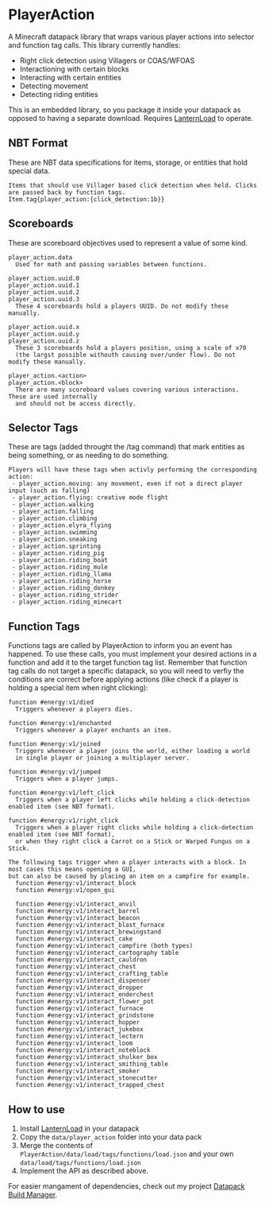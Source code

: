 # PlayerAction
A Minecraft datapack library that wraps various player actions into selector and function tag calls. This library currently handles:
* Right click detection using Villagers or COAS/WFOAS
* Interactioning with certain blocks
* Interacting with certain entities
* Detecting movement
* Detecting riding entities

This is an embedded library, so you package it inside your datapack as opposed to having a separate download. Requires [LanternLoad](https://github.com/LanternMC/load) to operate.

## NBT Format
These are NBT data specifications for items, storage, or entities that hold special data.

```
Items that should use Villager based click detection when held. Clicks are passed back by function tags.
Item.tag{player_action:{click_detection:1b}}
```

## Scoreboards
These are scoreboard objectives used to represent a value of some kind.

```
player_action.data
  Used for math and passing variables between functions.
```

```
player_action.uuid.0
player_action.uuid.1
player_action.uuid.2
player_action.uuid.3
  These 4 scoreboards hold a players UUID. Do not modify these manually.
```

```
player_action.uuid.x
player_action.uuid.y
player_action.uuid.z
  These 3 scoreboards hold a players position, using a scale of x70
  (the largst possible withouth causing over/under flow). Do not modify these manually.
```

```
player_action.<action>
player_action.<block>
  There are many scoreboard values covering various interactions. These are used internally
  and should not be access directly.
```

## Selector Tags
These are tags (added throught the /tag command) that mark entities as being something, or as needing to do something.

```
Players will have these tags when activly performing the corresponding action:
 - player_action.moving: any movement, even if not a direct player input (such as falling)
 - player_action.flying: creative mode flight
 - player_action.walking
 - player_action.falling
 - player_action.climbing
 - player_action.elyra_flying
 - player_action.swimming
 - player_action.sneaking
 - player_action.sprinting
 - player_action.riding_pig
 - player_action.riding_boat
 - player_action.riding_mule
 - player_action.riding_llama
 - player_action.riding_horse
 - player_action.riding_donkey
 - player_action.riding_strider
 - player_action.riding_minecart
```

## Function Tags
Functions tags are called by PlayerAction to inform you an event has happened. To use these calls, you must implement your desired actions in a function and add it to the target function tag list. Remember that function tag calls do not target a specific datapack, so you will need to verfiy the conditions are correct before applying actions (like check if a player is holding a special item when right clicking):

```
function #energy:v1/died
  Triggers whenever a players dies.
  
function #energy:v1/enchanted
  Triggers whenever a player enchants an item.
  
function #energy:v1/joined
  Triggers whenever a player joins the world, either loading a world
  in single player or joining a multiplayer server.
  
function #energy:v1/jumped
  Triggers when a player jumps.
  
function #energy:v1/left_click
  Triggers when a player left clicks while holding a click-detection enabled item (see NBT format).
  
function #energy:v1/right_click
  Triggers when a player right clicks while holding a click-detection enabled item (see NBT format),
  or when they right click a Carrot on a Stick or Warped Fungus on a Stick.
```

```
The following tags trigger when a player interacts with a block. In most cases this means opening a GUI,
but can also be caused by placing an item on a campfire for example.
  function #energy:v1/interact_block
  function #energy:v1/open_gui
  
  function #energy:v1/interact_anvil
  function #energy:v1/interact_barrel
  function #energy:v1/interact_beacon
  function #energy:v1/interact_blast_furnace
  function #energy:v1/interact_brewingstand
  function #energy:v1/interact_cake
  function #energy:v1/interact_campfire (both types)
  function #energy:v1/interact_cartography table
  function #energy:v1/interact_cauldron
  function #energy:v1/interact_chest
  function #energy:v1/interact_crafting_table
  function #energy:v1/interact_dispenser
  function #energy:v1/interact_dropper
  function #energy:v1/interact_enderchest
  function #energy:v1/interact_flower_pot
  function #energy:v1/interact_furnace
  function #energy:v1/interact_grindstone
  function #energy:v1/interact_hopper
  function #energy:v1/interact_jukebox
  function #energy:v1/interact_lectern
  function #energy:v1/interact_loom
  function #energy:v1/interact_noteblock
  function #energy:v1/interact_shulker_box
  function #energy:v1/interact_smithing_table
  function #energy:v1/interact_smoker
  function #energy:v1/interact_stonecutter
  function #energy:v1/interact_trapped_chest
```

## How to use
1. Install [LanternLoad](https://github.com/LanternMC/load) in your datapack
2. Copy the `data/player_action` folder into your data pack
3. Merge the contents of `PlayerAction/data/load/tags/functions/load.json` and your own `data/load/tags/functions/load.json`
4. Implement the API as described above.

For easier mangament of dependencies, check out my project [Datapack Build Manager](https://github.com/ICY105/DatapackBuildManager).
